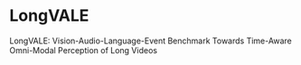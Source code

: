 # LongVALE
LongVALE: Vision-Audio-Language-Event Benchmark Towards Time-Aware Omni-Modal Perception of Long Videos
